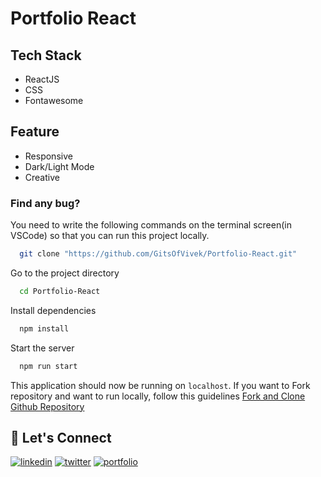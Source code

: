 # Portfolio React

## Tech Stack

- ReactJS
- CSS
- Fontawesome

## Feature

 - Responsive
 - Dark/Light Mode
 - Creative

### Find any bug?

You need to write the following commands on the terminal screen(in VSCode) so that you can run this project locally.

```bash
  git clone "https://github.com/GitsOfVivek/Portfolio-React.git"
```

Go to the project directory

```bash
  cd Portfolio-React
```

Install dependencies

```bash
  npm install
```

Start the server

```bash
  npm run start
```

This application should now be running on `localhost`. If you want to Fork repository and want to run locally, follow this guidelines [Fork and Clone Github Repository](https://docs.github.com/en/get-started/quickstart/fork-a-repo)

## 🔗 Let's Connect

[![linkedin](https://img.shields.io/badge/LinkedIn-0077B5?style=for-the-badge&logo=linkedin&logoColor=white)](https://www.linkedin.com/in/vivek9999/)
[![twitter](https://img.shields.io/badge/Twitter-1DA1F2?style=for-the-badge&logo=twitter&logoColor=white)](https://twitter.com/V1V3K__)
[![portfolio](https://img.shields.io/badge/my_portfolio-000?style=for-the-badge&logo=ko-fi&logoColor=white)](https://thevivek.ml/)
